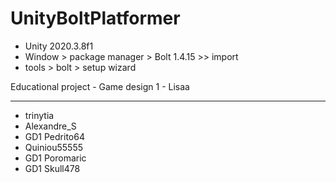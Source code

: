 # UnityBoltPlatformer
- Unity 2020.3.8f1
- Window > package manager > Bolt 1.4.15 >> import
- tools > bolt > setup wizard

Educational project - Game design 1 - Lisaa

---
- trinytia
- Alexandre_S
- GD1 Pedrito64
- Quiniou55555
- GD1 Poromaric
- GD1 Skull478